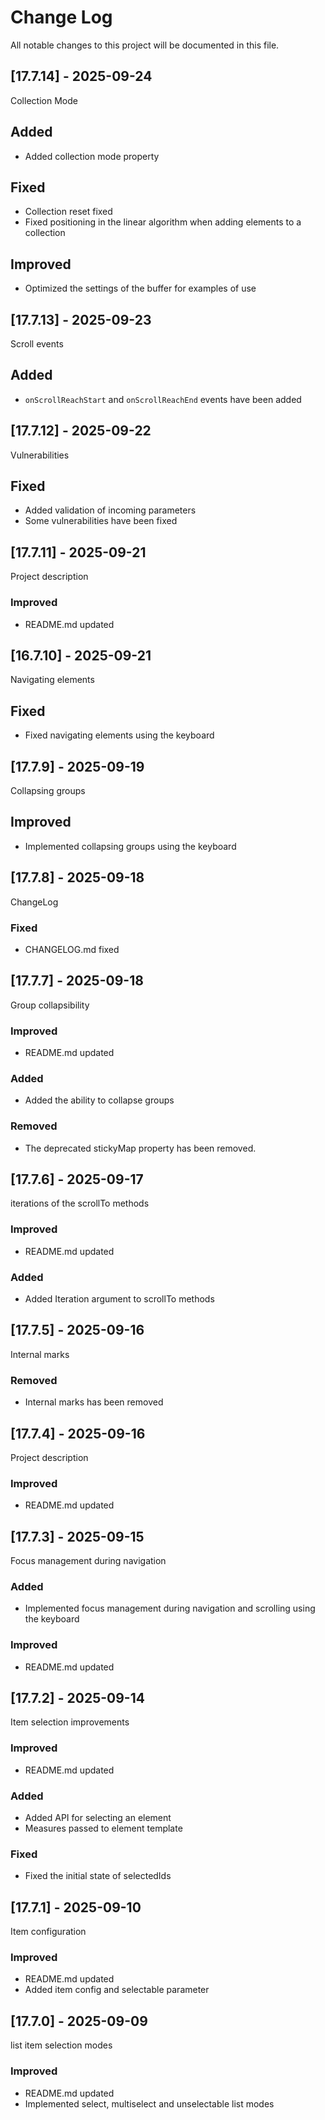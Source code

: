 # Change Log
All notable changes to this project will be documented in this file.

## [17.7.14] - 2025-09-24

Collection Mode

## Added

- Added collection mode property

## Fixed

- Collection reset fixed
- Fixed positioning in the linear algorithm when adding elements to a collection

## Improved

- Optimized the settings of the buffer for examples of use

## [17.7.13] - 2025-09-23

Scroll events

## Added

- `onScrollReachStart` and `onScrollReachEnd` events have been added

## [17.7.12] - 2025-09-22

Vulnerabilities

## Fixed

- Added validation of incoming parameters
- Some vulnerabilities have been fixed

## [17.7.11] - 2025-09-21

Project description
  
### Improved 

- README.md updated

## [16.7.10] - 2025-09-21

Navigating elements

## Fixed

- Fixed navigating elements using the keyboard

## [17.7.9] - 2025-09-19

Collapsing groups

## Improved

- Implemented collapsing groups using the keyboard

## [17.7.8] - 2025-09-18

ChangeLog
  
### Fixed 

- CHANGELOG.md fixed

## [17.7.7] - 2025-09-18

Group collapsibility
  
### Improved 

- README.md updated

### Added

- Added the ability to collapse groups

### Removed

- The deprecated stickyMap property has been removed.

## [17.7.6] - 2025-09-17

iterations of the scrollTo methods
  
### Improved 

- README.md updated

### Added

- Added Iteration argument to scrollTo methods

## [17.7.5] - 2025-09-16

Internal marks
  
### Removed 

- Internal marks has been removed

## [17.7.4] - 2025-09-16

Project description
  
### Improved 

- README.md updated

## [17.7.3] - 2025-09-15

Focus management during navigation
  
### Added 

- Implemented focus management during navigation and scrolling using the keyboard
  
### Improved 

- README.md updated

## [17.7.2] - 2025-09-14

Item selection improvements
  
### Improved 

- README.md updated
  
### Added 

- Added API for selecting an element
- Measures passed to element template
  
### Fixed

- Fixed the initial state of selectedIds

## [17.7.1] - 2025-09-10

Item configuration

### Improved 

- README.md updated
- Added item config and selectable parameter

## [17.7.0] - 2025-09-09

list item selection modes

### Improved 

- README.md updated
- Implemented select, multiselect and unselectable list modes
